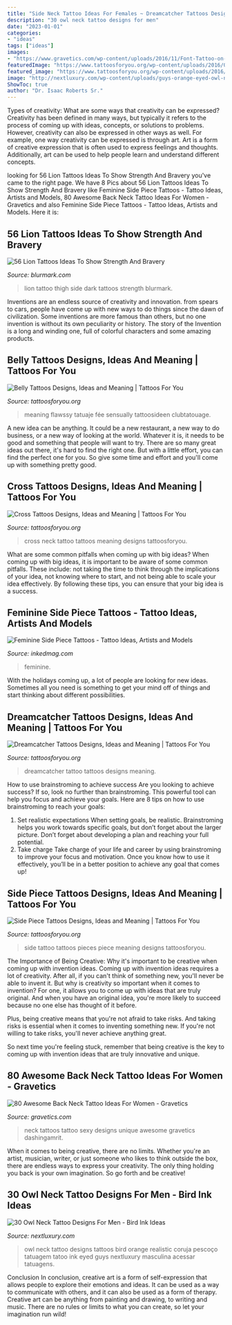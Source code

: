 ```yaml
---
title: "Side Neck Tattoo Ideas For Females ~ Dreamcatcher Tattoos Designs, Ideas And Meaning"
description: "30 owl neck tattoo designs for men"
date: "2023-01-01"
categories:
- "ideas"
tags: ["ideas"]
images:
- "https://www.gravetics.com/wp-content/uploads/2016/11/Font-Tattoo-on-neck.jpg"
featuredImage: "https://www.tattoosforyou.org/wp-content/uploads/2016/02/Side-Tattoo-Pieces.jpg"
featured_image: "https://www.tattoosforyou.org/wp-content/uploads/2016/05/Belly-Tattoo-Designs.jpg"
image: "http://nextluxury.com/wp-content/uploads/guys-orange-eyed-owl-neck-tattoos-with-realistic-design.jpg"
ShowToc: true
author: "Dr. Isaac Roberts Sr."
---
```



Types of creativity: What are some ways that creativity can be expressed?
Creativity has been defined in many ways, but typically it refers to the process of coming up with ideas, concepts, or solutions to problems. However, creativity can also be expressed in other ways as well. For example, one way creativity can be expressed is through art. Art is a form of creative expression that is often used to express feelings and thoughts. Additionally, art can be used to help people learn and understand different concepts.

	

		
looking for 56 Lion Tattoos Ideas To Show Strength And Bravery you've came to the right page. We have 8 Pics about 56 Lion Tattoos Ideas To Show Strength And Bravery like Feminine Side Piece Tattoos - Tattoo Ideas, Artists and Models, 80 Awesome Back Neck Tattoo Ideas For Women - Gravetics and also Feminine Side Piece Tattoos - Tattoo Ideas, Artists and Models. Here it is:
		
    
## 56 Lion Tattoos Ideas To Show Strength And Bravery

<img loading=lazy src="http://www.blurmark.com/wp-content/uploads/2017/03/Dark-Lion-Tattoo-On-Side-Thigh.jpg" onerror="this.onerror=null;this.src='https://tse4.mm.bing.net/th?id=OIP.FsfFRXToaUFEO7hp2e0UXAHaJ4&amp;pid=15.1';" alt="56 Lion Tattoos Ideas To Show Strength And Bravery">

_Source: blurmark.com_

>lion tattoo thigh side dark tattoos strength blurmark. 

	

Inventions are an endless source of creativity and innovation. from spears to cars, people have come up with new ways to do things since the dawn of civilization. Some inventions are more famous than others, but no one invention is without its own peculiarity or history. The story of the Invention is a long and winding one, full of colorful characters and some amazing products.

    
## Belly Tattoos Designs, Ideas And Meaning | Tattoos For You

<img loading=lazy src="https://www.tattoosforyou.org/wp-content/uploads/2016/05/Belly-Tattoo-Designs.jpg" onerror="this.onerror=null;this.src='https://tse4.mm.bing.net/th?id=OIP.QXBUOyjxpYlJot9V51sUcAHaJ3&amp;pid=15.1';" alt="Belly Tattoos Designs, Ideas and Meaning | Tattoos For You">

_Source: tattoosforyou.org_

>meaning flawssy tatuaje fée sensually tattoosideen clubtatouage. 

	

A new idea can be anything. It could be a new restaurant, a new way to do business, or a new way of looking at the world. Whatever it is, it needs to be good and something that people will want to try. There are so many great ideas out there, it's hard to find the right one. But with a little effort, you can find the perfect one for you. So give some time and effort and you'll come up with something pretty good.

    
## Cross Tattoos Designs, Ideas And Meaning | Tattoos For You

<img loading=lazy src="https://www.tattoosforyou.org/wp-content/uploads/2013/09/Cross-Tattoo-on-Neck.jpg" onerror="this.onerror=null;this.src='https://tse4.mm.bing.net/th?id=OIP.PolN_eYqx_4dqrkBEyr5DwHaJ4&amp;pid=15.1';" alt="Cross Tattoos Designs, Ideas and Meaning | Tattoos For You">

_Source: tattoosforyou.org_

>cross neck tattoo tattoos meaning designs tattoosforyou. 

	

What are some common pitfalls when coming up with big ideas?
When coming up with big ideas, it is important to be aware of some common pitfalls. These include: not taking the time to think through the implications of your idea, not knowing where to start, and not being able to scale your idea effectively. By following these tips, you can ensure that your big idea is a success.

    
## Feminine Side Piece Tattoos - Tattoo Ideas, Artists And Models

<img loading=lazy src="https://www.inkedmag.com/.image/c_limit%2Ccs_srgb%2Cfl_progressive%2Cq_auto:good%2Cw_700/MTYxNTE0NzcxMTQzODYxNTUw/side-tattoo-by-aaron-reed.jpg" onerror="this.onerror=null;this.src='https://tse4.mm.bing.net/th?id=OIP.qI-PPaQvLbYa5ZNeedVBIAHaHh&amp;pid=15.1';" alt="Feminine Side Piece Tattoos - Tattoo Ideas, Artists and Models">

_Source: inkedmag.com_

>feminine. 

	

With the holidays coming up, a lot of people are looking for new ideas. Sometimes all you need is something to get your mind off of things and start thinking about different possibilities. 

    
## Dreamcatcher Tattoos Designs, Ideas And Meaning | Tattoos For You

<img loading=lazy src="https://www.tattoosforyou.org/wp-content/uploads/2013/09/Small-Dreamcatcher-Tattoo.jpg" onerror="this.onerror=null;this.src='https://tse2.mm.bing.net/th?id=OIP.Q6AV3ULSeOHsuD5KJxDu1AHaLE&amp;pid=15.1';" alt="Dreamcatcher Tattoos Designs, Ideas and Meaning | Tattoos For You">

_Source: tattoosforyou.org_

>dreamcatcher tattoo tattoos designs meaning. 

	

How to use brainstroming to achieve success
Are you looking to achieve success? If so, look no further than brainstroming. This powerful tool can help you focus and achieve your goals. Here are 8 tips on how to use brainstroming to reach your goals: 
1. Set realistic expectations 
When setting goals, be realistic. Brainstroming helps you work towards specific goals, but don’t forget about the larger picture. Don’t forget about developing a plan and reaching your full potential. 
2. Take charge 
Take charge of your life and career by using brainstroming to improve your focus and motivation. Once you know how to use it effectively, you’ll be in a better position to achieve any goal that comes up! 

    
## Side Piece Tattoos Designs, Ideas And Meaning | Tattoos For You

<img loading=lazy src="https://www.tattoosforyou.org/wp-content/uploads/2016/02/Side-Tattoo-Pieces.jpg" onerror="this.onerror=null;this.src='https://tse1.mm.bing.net/th?id=OIP.k9tanZuJ3LcSqLGNIo-PRgHaJ4&amp;pid=15.1';" alt="Side Piece Tattoos Designs, Ideas and Meaning | Tattoos For You">

_Source: tattoosforyou.org_

>side tattoo tattoos pieces piece meaning designs tattoosforyou. 

	

The Importance of Being Creative: Why it's important to be creative when coming up with invention ideas.
Coming up with invention ideas requires a lot of creativity. After all, if you can't think of something new, you'll never be able to invent it.
But why is creativity so important when it comes to invention? For one, it allows you to come up with ideas that are truly original. And when you have an original idea, you're more likely to succeed because no one else has thought of it before.

Plus, being creative means that you're not afraid to take risks. And taking risks is essential when it comes to inventing something new. If you're not willing to take risks, you'll never achieve anything great.

So next time you're feeling stuck, remember that being creative is the key to coming up with invention ideas that are truly innovative and unique.

    
## 80 Awesome Back Neck Tattoo Ideas For Women - Gravetics

<img loading=lazy src="https://www.gravetics.com/wp-content/uploads/2016/11/Font-Tattoo-on-neck.jpg" onerror="this.onerror=null;this.src='https://tse3.mm.bing.net/th?id=OIP.gjuXliGaqgEb4NMZhWM0GAHaLl&amp;pid=15.1';" alt="80 Awesome Back Neck Tattoo Ideas For Women - Gravetics">

_Source: gravetics.com_

>neck tattoos tattoo sexy designs unique awesome gravetics dashingamrit. 

	

When it comes to being creative, there are no limits. Whether you're an artist, musician, writer, or just someone who likes to think outside the box, there are endless ways to express your creativity. The only thing holding you back is your own imagination. So go forth and be creative!

    
## 30 Owl Neck Tattoo Designs For Men - Bird Ink Ideas

<img loading=lazy src="http://nextluxury.com/wp-content/uploads/guys-orange-eyed-owl-neck-tattoos-with-realistic-design.jpg" onerror="this.onerror=null;this.src='https://tse1.mm.bing.net/th?id=OIP.wZjfGBpA8L-gJr7Gn66t2AAAAA&amp;pid=15.1';" alt="30 Owl Neck Tattoo Designs For Men - Bird Ink Ideas">

_Source: nextluxury.com_

>owl neck tattoo designs tattoos bird orange realistic coruja pescoço tatuagem tatoo ink eyed guys nextluxury masculina acessar tatuagens. 

	

Conclusion
In conclusion, creative art is a form of self-expression that allows people to explore their emotions and ideas. It can be used as a way to communicate with others, and it can also be used as a form of therapy. Creative art can be anything from painting and drawing, to writing and music. There are no rules or limits to what you can create, so let your imagination run wild!


